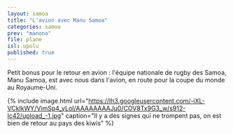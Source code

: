 ```yaml
---
layout: samoa
title: "L'avion avec Manu Samoa"
categories: samoa
prev: "manono"
file: plane
isl: upolu
published: true
---
```


Petit bonus pour le retour en avion : l'équipe nationale de rugby des Samoa, Manu Samoa, est avec nous dans l'avion, en route pour la coupe du monde au Royaume-Uni. 

{% include image.html url="https://lh3.googleusercontent.com/-iXL-VCkIkWY/VimSp4_yLoI/AAAAAAAAJu0/COV8Tx9G3_w/s912-Ic42/upload_-1.jpg" caption="Il y a des signes qui ne trompent pas, on est bien de retour au pays des kiwis" %}